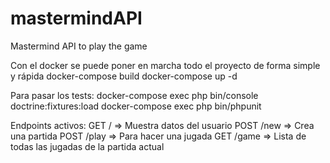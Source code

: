 # mastermindAPI
Mastermind API to play the game


Con el docker se puede poner en marcha todo el proyecto de forma simple y rápida
docker-compose build
docker-compose up -d

Para pasar los tests:
docker-compose exec php bin/console doctrine:fixtures:load
docker-compose exec php bin/phpunit

Endpoints activos:
GET / 		=> Muestra datos del usuario
POST /new 	=> Crea una partida
POST /play	=> Para hacer una jugada
GET /game	=> Lista de todas las jugadas de la partida actual
